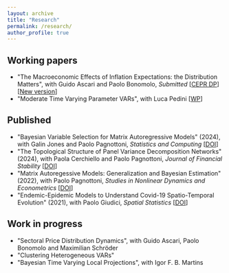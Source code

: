 ```yaml
---
layout: archive
title: "Research"
permalink: /research/
author_profile: true
---
```


## Working papers 
* "The Macroeconomic Effects of Inflation Expectations: the Distribution Matters", with Guido Ascari and Paolo Bonomolo, _Submitted_ [[CEPR DP](https://cepr.org/publications/dp18937)] [[New version](/files/IED_latest.pdf)]
* "Moderate Time Varying Parameter VARs", with Luca Pedini [[WP](/files/MTVP_VAR_latest.pdf)]

## Published
* "Bayesian Variable Selection for Matrix Autoregressive Models" (2024), with Galin Jones and Paolo Pagnottoni,  _Statistics and Computing_ [[DOI](https://doi.org/10.1007/s11222-024-10402-y)]
* "The Topological Structure of Panel Variance Decomposition Networks" (2024), with Paola Cerchiello and Paolo Pagnottoni, _Journal of Financial Stability_ [[DOI](https://doi.org/10.1016/j.jfs.2024.101222)]
* "Matrix Autoregessive Models: Generalization and Bayesian Estimation" (2022), with Paolo Pagnottoni, _Studies in Nonlinear Dynamics and Econometrics_ [[DOI](https://doi.org/10.1515/snde-2022-0093)]
* "Endemic-Epidemic Models to Understand Covid-19 Spatio-Temporal Evolution" (2021), with Paolo Giudici, _Spatial Statistics_ [[DOI](https://doi.org/10.1016/j.spasta.2021.100528)]

## Work in progress
* "Sectoral Price Distribution Dynamics", with Guido Ascari, Paolo Bonomolo and Maximilian Schröder
* "Clustering Heterogeneous VARs"
* "Bayesian Time Varying Local Projections", with Igor F. B. Martins 
